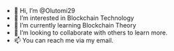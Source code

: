 - 👋 Hi, I’m @Olutomi29
- 👀 I’m interested in Blockchain Technology 
- 🌱 I’m currently learning Blockchain Theory 
- 💞️ I’m looking to collaborate with others to learn more.
- 📫 You can reach me via my email.

<!---
Olutomi29/Olutomi29 is a ✨ special ✨ repository because its `README.md` (this file) appears on your GitHub profile.
You can click the Preview link to take a look at your changes.
--->
